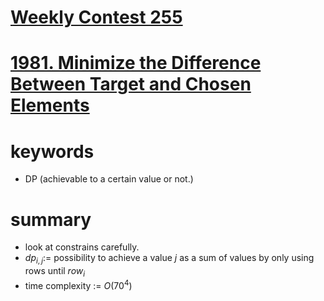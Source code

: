 # [Weekly Contest 255](https://leetcode.com/contest/weekly-contest-255)


# [1981. Minimize the Difference Between Target and Chosen Elements](https://leetcode.com/problems/minimize-the-difference-between-target-and-chosen-elements/)


# keywords 
- DP (achievable to a certain value or not.)





# summary
- look at constrains carefully.
- $dp_{i, j} :=$ possibility to achieve a value $j$ as a sum of values by only using rows until $row_i$ 
- time complexity := $O(70^4)$